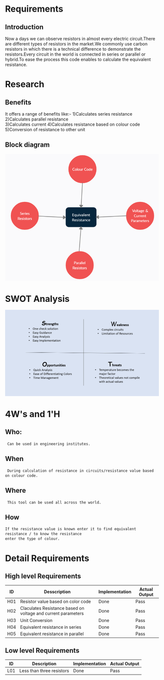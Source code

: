 # Requirements
## Introduction
Now a days we can observe resistors in almost every electric circuit.There are different types of resistors in the market.We commonly use carbon resistors in which there is a technical difference to demonstrate the resistors.Every circuit in the world is connected in series or parallel or hybrid.To ease the process this code enables to calculate the equivalent resistance. 
# Research
## Benefits
It offers a range of benefits like:-
                  1)Calculates series resistance\
                  2)Calculates parallel resistance\
                  3)Calculates current
                  4)Calculates resistance based on colour code
                  5)Conversion of resistance to other unit
 ## Block diagram
 ![](Capture.PNG)
 # SWOT Analysis
 ![](swot.PNG)
 # 4W's and 1'H
 ## Who:
     Can be used in engineering institutes.
 ## When
     During calculation of resistance in circuits/resistance value based on colour code.
 ## Where
     This tool can be used all across the world. 
 ## How
    If the resistance value is known enter it to find equivalent resistance / to know the resistance 
    enter the type of colour.
 # Detail Requirements
 ## High level Requirements
  |ID|Desscription|Implementation|Actual Output|
  |-------|--------------------------------------------|-----------------|---------------------|
  |H01|Resistor value based on color code|Done|Pass|
  |H02|Claculates Resistance based on voltage and current parameters|Done|Pass|
  |H03|Unit Conversion|Done|Pass|
  |H04|Equivalent resistance in series|Done|Pass|
  |H05|Equivalent resistance in parallel|Done|Pass|
## Low level Requirements
  |ID|Description|Implementation|Actual Output|
  |------|---------------------------------------------|-----------------|------------
  |L01|Less than three resistors|Done|Pass|
  
 


